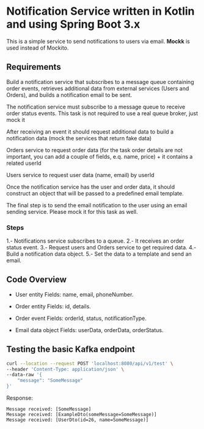 # Notification Service written in Kotlin and using Spring Boot 3.x

This is a simple service to send notifications to users via email. **Mockk** is used instead of Mockito.

## Requirements

Build a notification service that subscribes to a message queue containing order events, retrieves additional data from external services (Users and Orders), and builds a notification email to be sent.

The notification service must subscribe to a message queue to receive order status events. This task is not required to use a real queue broker, just mock it

After receiving an event it should request additional data to build a notification data (mock the services that return fake data)

Orders service to request order data (for the task order details are not important, you can add a couple of fields, e.q. name, price) + it contains a related userId

Users service to request user data (name, email) by userId

Once the notification service has the user and order data, it should construct an object that will be passed to a predefined email template.

The final step is to send the email notification to the user using an email sending service. Please mock it for this task as well.

### Steps

1.- Notifications service subscribes to a queue.
2.- It receives an order status event.
3.- Request users and Orders service to get required data.
4.- Build a notification data object.
5.- Set the data to a template and send an email.

## Code Overview

- User entity
Fields: name, email, phoneNumber.

- Order entity
Fields: id, details.

- Order event
Fields: orderId, status, notificationType.

- Email data object
Fields: userData, orderData, orderStatus.

## Testing the basic Kafka endpoint

```bash
curl --location --request POST 'localhost:8080/api/v1/test' \
--header 'Content-Type: application/json' \
--data-raw '{
    "message": "SomeMessage"
}'
```

Response:

```
Message received: [SomeMessage]
Message received: [ExampleDto(someMessage=SomeMessage)]
Message received: [UserDto(id=26, name=SomeMessage)]
```

